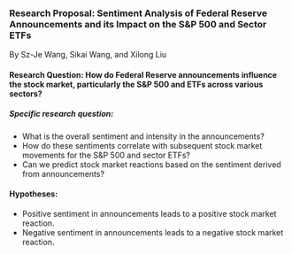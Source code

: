 ### Research Proposal: Sentiment Analysis of Federal Reserve Announcements and its Impact on the S&P 500 and Sector ETFs
By Sz-Je Wang, Sikai Wang, and Xilong Liu

#### Research Question: How do Federal Reserve announcements influence the stock market, particularly the S&P 500 and ETFs across various sectors?
##### Specific research question:
- What is the overall sentiment and intensity in the announcements?
- How do these sentiments correlate with subsequent stock market movements for the S&P 500 and sector ETFs?
- Can we predict stock market reactions based on the sentiment derived from announcements?
#### Hypotheses:
- Positive sentiment in announcements leads to a positive stock market reaction.
- Negative sentiment in announcements leads to a negative stock market reaction.
